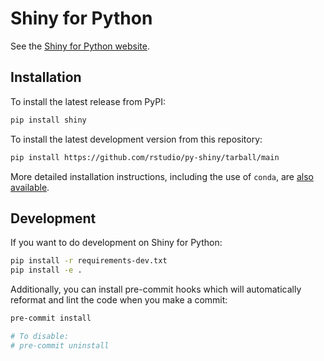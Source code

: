 Shiny for Python
================

See the [Shiny for Python website](https://shiny.rstudio.com/py/).


## Installation

To install the latest release from PyPI:

```sh
pip install shiny
```

To install the latest development version from this repository:

```sh
pip install https://github.com/rstudio/py-shiny/tarball/main
```

More detailed installation instructions, including the use of `conda`, are [also available](https://shiny.rstudio.com/py/docs/install.html).

## Development

If you want to do development on Shiny for Python:

```sh
pip install -r requirements-dev.txt
pip install -e .
```

Additionally, you can install pre-commit hooks which will automatically reformat and lint the code when you make a commit:

```sh
pre-commit install

# To disable:
# pre-commit uninstall
```
